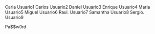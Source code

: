 Carla   Usuario1
Carlos  Usuario2
Daniel  Usuario3
Enrique Usuario4
Maria   Usuario5
Miguel  Usuario6
Raul.   Usuario7
Samantha Usuario8
Sergio.  Usuario9

Pa$$w0rd